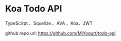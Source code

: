 # Koa Todo API

TypeScirpt 、Squelize 、AVA 、Koa、JWT

github repo url: https://github.com/MiYogurt/todo-api